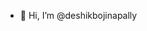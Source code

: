 - 👋 Hi, I’m @deshikbojinapally


<!---
deshikbojinapally/deshikbojinapally is a ✨ special ✨ repository because its `README.md` (this file) appears on your GitHub profile.
You can click the Preview link to take a look at your changes.
--->
